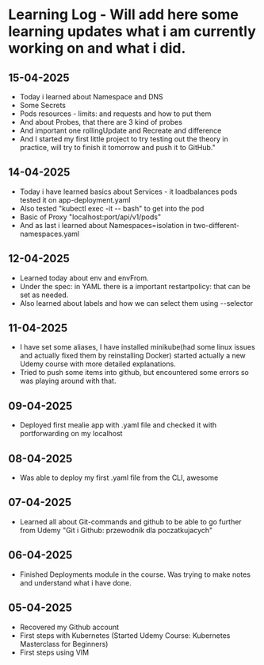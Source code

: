 # Learning Log - Will add here some learning updates what i am currently working on and what i did.
## 15-04-2025
- Today i learned about Namespace and DNS
- Some Secrets
- Pods resources - limits: and requests and how to put them
- And about Probes, that there are 3 kind of probes
- And important one rollingUpdate and Recreate and difference  
- And I started my first little project to try testing out the theory in practice, will try to finish it tomorrow and push it to GitHub."


## 14-04-2025
- Today i have learned basics about Services - it loadbalances pods tested it on app-deployment.yaml
- Also tested "kubectl exec -it <podname> -- bash" to get into the pod
- Basic of Proxy "localhost:port/api/v1/pods"
- And as last i learned about Namespaces=isolation in two-different-namespaces.yaml

## 12-04-2025
- Learned today about env and envFrom.
- Under the spec: in YAML there is a important restartpolicy: that can be set as needed.
- Also learned about labels and how we can select them using --selector 

## 11-04-2025
- I have set some aliases, I have installed minikube(had some linux issues and actually fixed them by reinstalling Docker) started actually a new Udemy course with more detailed explanations.
- Tried to push some items into github, but encountered some errors so was playing around with that.

## 09-04-2025
- Deployed first mealie app with .yaml file and checked it with portforwarding on my localhost

## 08-04-2025
- Was able to deploy my first .yaml file from the CLI, awesome

## 07-04-2025
- Learned all about Git-commands and github to be able to go further from Udemy "Git i Github: przewodnik dla poczatkujacych"

## 06-04-2025
- Finished Deployments module in the course. Was trying to make notes and understand what i have done.

## 05-04-2025
- Recovered my Github account
- First steps with Kubernetes (Started Udemy Course: Kubernetes Masterclass for Beginners)
- First steps using VIM





